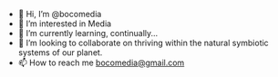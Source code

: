 - 👋 Hi, I’m @bocomedia
- 👀 I’m interested in Media
- 🌱 I’m currently learning, continually...
- 💞️ I’m looking to collaborate on thriving within the natural symbiotic systems of our planet.
- 📫 How to reach me bocomedia@gmail.com

<!---
bocomedia/bocomedia is a ✨ special ✨ repository because its `README.md` (this file) appears on your GitHub profile.
You can click the Preview link to take a look at your changes.
--->
